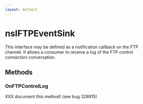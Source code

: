```yaml
---
layout: default
---
```


# nsIFTPEventSink #
  
This interface may be defined as a notification callback on the FTP  
channel.  It allows a consumer to receive a log of the FTP control  
connection conversation.  
  

## Methods ##

### OnFTPControlLog ###
  
XXX document this method!  (see bug 328915)  
  
